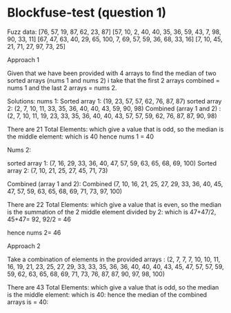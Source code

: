 # Blockfuse-test (question 1)
Fuzz data:
[76, 57, 19, 87, 62, 23, 87] 
[57, 10, 2, 40, 40, 35, 36, 59, 43, 7, 98, 90, 33, 11] 
[67, 47, 63, 40, 29, 65, 100, 7, 69, 57, 59, 36, 68, 33, 16] 
[7, 10, 45, 21, 71, 27, 97, 73, 25] 

Approach 1

Given that we have been provided with 4 arrays to find the median of two sorted arrays (nums 1 and nums 2) i take that the first 2 arrays combined = nums 1 and the last 2 arrays = nums 2.

Solutions:
nums 1:
Sorted array 1: (19, 23, 57, 57, 62, 76, 87, 87)
sorted array 2: (2, 7, 10, 11, 33, 35, 36, 40, 40, 43, 59, 90, 98)
Combined (array 1 and 2) : (2, 7, 10, 11, 19, 23, 33, 35, 36, 40, 40, 43, 57, 57, 59, 62, 76, 87, 87, 90, 98) 

There are 21 Total Elements: which give a value that is odd, so the median is the middle element: which is 40
hence nums 1 = 40

Nums 2:

sorted array 1: (7, 16, 29, 33, 36, 40, 47, 57, 59, 63, 65, 68, 69, 100)
Sorted array 2: (7, 10, 21, 25, 27, 45, 71, 73)

Combined (array 1 and 2): Combined (7, 10, 16, 21, 25, 27, 29, 33, 36, 40, 45, 47, 57, 59, 63, 65, 68, 69, 71, 73, 97, 100)

There are 22 Total Elements: which give a value that is even, so the median is the summation of the 2 middle element divided by 2: which is 47+47/2, 45+47= 92, 92/2 = 46

hence nums 2= 46


Approach 2

Take a combination of elements in the provided arrays : (2, 7, 7, 7, 10, 10, 11, 16, 19, 21, 23, 25, 27, 29, 33, 33, 35, 36, 36, 40, 40, 40, 43, 45, 47, 57, 57, 59, 59, 62, 63, 65, 68, 69, 71, 73, 76, 87, 87, 90, 97, 98, 100)

There are 43 Total Elements: which give a value that is odd, so the median is the middle element: which is 40: 
hence the median of the combined arrays is = 40:


